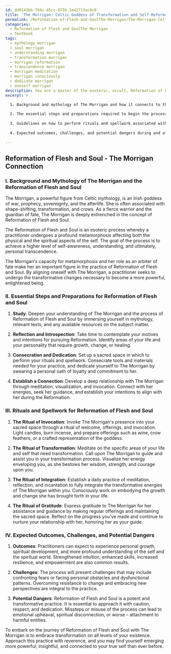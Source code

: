 ```yaml
---
id: dd9143bb-794c-45cc-875b-1e42713ac8c0
title: 'The Morrigan: Celtic Goddess of Transformation and Self-Reformation'
permalink: /Reformation-of-Flesh-and-SoulThe-Morrigan/The-Morrigan-Celtic-Goddess-of-Transformation-and-Self-Reformation/
categories:
  - Reformation of Flesh and SoulThe Morrigan
  - Textbook
tags:
  - mythology morrigan
  - soul morrigan
  - understanding morrigan
  - transformation morrigan
  - morrigan reformation
  - transcendence morrigan
  - morrigan meditation
  - morrigan consciously
  - dedicate morrigan
  - oneself morrigan
description: You are a master of the esoteric, occult, Reformation of Flesh and SoulThe Morrigan and education, you have written many textbooks on the subject in ways that provide students with rich and deep understanding of the subject. You are being asked to write textbook-like sections on a topic and you do it with full context, explainability, and reliability in accuracy to the true facts of the topic at hand, in a textbook style that a student would easily be able to learn from, in a rich, engaging, and contextual way. Always include relevant context (such as formulas and history), related concepts, and in a way that someone can gain deep insights from.
excerpt: >

  1. Background and mythology of The Morrigan and how it connects to the Reformation of Flesh and Soul.
  
  2. The essential steps and preparations required to begin the process of Reformation.
  
  3. Guidelines on how to perform rituals and spellwork associated with the Reformation of Flesh and Soul when working with The Morrigan.
  
  4. Expected outcomes, challenges, and potential dangers during and after the Reformation.
  
---
```


## Reformation of Flesh and Soul - The Morrigan Connection

### I. Background and Mythology of The Morrigan and the Reformation of Flesh and Soul

The Morrigan, a powerful figure from Celtic mythology, is an Irish goddess of war, prophecy, sovereignty, and the afterlife. She is often associated with shape-shifting, transformation, and crows. As a fierce warrior and the guardian of fate, The Morrigan is deeply entrenched in the concept of Reformation of Flesh and Soul.

The Reformation of Flesh and Soul is an esoteric process whereby a practitioner undergoes a profound metamorphosis affecting both the physical and the spiritual aspects of the self. The goal of the process is to achieve a higher level of self-awareness, understanding, and ultimately, personal transcendence.

The Morrigan's capacity for metamorphosis and her role as an arbiter of fate make her an important figure in the practice of Reformation of Flesh and Soul. By aligning oneself with The Morrigan, a practitioner seeks to undergo the transformative changes necessary to become a more powerful, enlightened being.

### II. Essential Steps and Preparations for Reformation of Flesh and Soul

1. **Study**: Deepen your understanding of The Morrigan and the process of Reformation of Flesh and Soul by immersing yourself in mythology, relevant texts, and any available resources on the subject matter.

2. **Reflection and Introspection**: Take time to contemplate your motives and intentions for pursuing Reformation. Identify areas of your life and your personality that require growth, change, or healing.

3. **Consecration and Dedication**: Set up a sacred space in which to perform your rituals and spellwork. Consecrate tools and materials needed for your practice, and dedicate yourself to The Morrigan by swearing a personal oath of loyalty and commitment to her.

4. **Establish a Connection**: Develop a deep relationship with The Morrigan through meditation, visualization, and invocation. Connect with her energies, seek her guidance, and establish your intentions to align with her during the Reformation.

### III. Rituals and Spellwork for Reformation of Flesh and Soul

1. **The Ritual of Invocation**: Invoke The Morrigan's presence into your sacred space through a ritual of welcome, offerings, and invocation. Light candles, burn incense, and prepare offerings such as wine, crow feathers, or a crafted representation of the goddess.

2. **The Ritual of Transformation**: Meditate on the specific areas of your life and self that need transformation. Call upon The Morrigan to guide and assist you in your transformation process. Visualize her energy enveloping you, as she bestows her wisdom, strength, and courage upon you.

3. **The Ritual of Integration**: Establish a daily practice of meditation, reflection, and incantation to fully integrate the transformative energies of The Morrigan within you. Consciously work on embodying the growth and change she has brought forth in your life.

4. **The Ritual of Gratitude**: Express gratitude to The Morrigan for her assistance and guidance by making regular offerings and maintaining the sacred space. Reflect on the progress you've made and continue to nurture your relationship with her, honoring her as your guide.

### IV. Expected Outcomes, Challenges, and Potential Dangers

1. **Outcomes**: Practitioners can expect to experience personal growth, spiritual development, and more profound understanding of the self and the spiritual world. Strengthened intuition, enhanced skills, increased resilience, and empowerment are also common results.

2. **Challenges**: The process will present challenges that may include confronting fears or facing personal obstacles and dysfunctional patterns. Overcoming resistance to change and embracing new perspectives are integral to the practice.

3. **Potential Dangers**: Reformation of Flesh and Soul is a potent and transformative practice. It is essential to approach it with caution, respect, and dedication. Missteps or misuse of the process can lead to emotional upheaval, spiritual disconnection, or worse – attachment to harmful entities.

To embark on the journey of Reformation of Flesh and Soul with The Morrigan is to embrace transformation on all levels of your existence. Approach this practice with reverence, and you may find yourself emerging more powerful, insightful, and connected to your true self than ever before.

